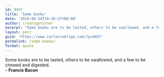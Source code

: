 ```yaml
---
id: 8457
title: 'Some books'
date: '2019-04-24T19:36:37+00:00'
author: crodrigoturner
excerpt: "Some books are to be tasted, others to be swallowed, and a few to be chewed and digested.\n- Francis Bacon"
layout: post
guid: 'https://www.carlosrodrigo.com/?p=8457'
permalink: /some-books/
format: quote
---
```


Some books are to be tasted, others to be swallowed, and a few to be chewed and digested.  
– **Francis Bacon**